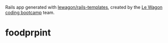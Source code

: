 Rails app generated with [lewagon/rails-templates](https://github.com/lewagon/rails-templates), created by the [Le Wagon coding bootcamp](https://www.lewagon.com) team.
# foodprpint
